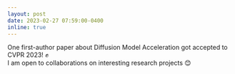 ```yaml
---
layout: post
date: 2023-02-27 07:59:00-0400
inline: true
---
```


One first-author paper about Diffusion Model Acceleration got accepted to CVPR 2023! :fist:    
I am open to collaborations on interesting research projects :blush:
